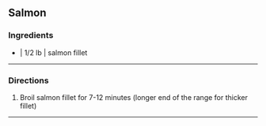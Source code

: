 ## Salmon

### Ingredients

* | 1/2 lb | salmon fillet

---

### Directions

1. Broil salmon fillet for 7-12 minutes (longer end of the range for thicker fillet)

---



